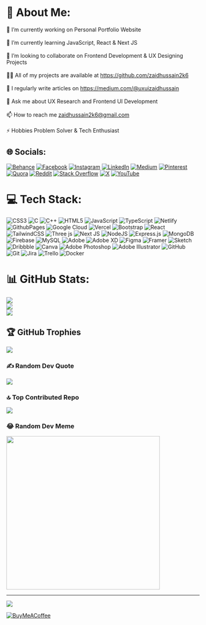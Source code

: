 # 💫 About Me:
🔭 I’m currently working on Personal Portfolio Website<br><br>🌱 I’m currently learning JavaScript, React & Next JS<br><br>👯 I’m looking to collaborate on Frontend Development & UX Designing Projects<br><br>👨‍💻 All of my projects are available at https://github.com/zaidhussain2k6<br><br>📝 I regularly write articles on https://medium.com/@uxuizaidhussain<br><br>💬 Ask me about UX Research and Frontend UI Development<br><br>📫 How to reach me zaidhussain2k6@gmail.com<br><br>⚡ Hobbies Problem Solver & Tech Enthusiast


## 🌐 Socials:
[![Behance](https://img.shields.io/badge/Behance-1769ff?logo=behance&logoColor=white)](https://behance.net/uxuizaidhussain) [![Facebook](https://img.shields.io/badge/Facebook-%231877F2.svg?logo=Facebook&logoColor=white)](https://facebook.com/zaidhussain2k6) [![Instagram](https://img.shields.io/badge/Instagram-%23E4405F.svg?logo=Instagram&logoColor=white)](https://instagram.com/zaidhussain2k6) [![LinkedIn](https://img.shields.io/badge/LinkedIn-%230077B5.svg?logo=linkedin&logoColor=white)](https://linkedin.com/in/zaidhussain2k6) [![Medium](https://img.shields.io/badge/Medium-12100E?logo=medium&logoColor=white)](https://medium.com/@zaidhussain2k6) [![Pinterest](https://img.shields.io/badge/Pinterest-%23E60023.svg?logo=Pinterest&logoColor=white)](https://pinterest.com/zaidhussain2k6) [![Quora](https://img.shields.io/badge/Quora-%23B92B27.svg?logo=Quora&logoColor=white)](https://quora.com/profile/Zaid-Hussain-Shaikh) [![Reddit](https://img.shields.io/badge/Reddit-%23FF4500.svg?logo=Reddit&logoColor=white)](https://reddit.com/user/zaidhussain2k6) [![Stack Overflow](https://img.shields.io/badge/-Stackoverflow-FE7A16?logo=stack-overflow&logoColor=white)](https://stackoverflow.com/users/19564257) [![X](https://img.shields.io/badge/X-black.svg?logo=X&logoColor=white)](https://x.com/zaidhussain2k6) [![YouTube](https://img.shields.io/badge/YouTube-%23FF0000.svg?logo=YouTube&logoColor=white)](https://youtube.com/@zaidhussain2k6) 

# 💻 Tech Stack:
![CSS3](https://img.shields.io/badge/css3-%231572B6.svg?style=for-the-badge&logo=css3&logoColor=white) ![C](https://img.shields.io/badge/c-%2300599C.svg?style=for-the-badge&logo=c&logoColor=white) ![C++](https://img.shields.io/badge/c++-%2300599C.svg?style=for-the-badge&logo=c%2B%2B&logoColor=white) ![HTML5](https://img.shields.io/badge/html5-%23E34F26.svg?style=for-the-badge&logo=html5&logoColor=white) ![JavaScript](https://img.shields.io/badge/javascript-%23323330.svg?style=for-the-badge&logo=javascript&logoColor=%23F7DF1E) ![TypeScript](https://img.shields.io/badge/typescript-%23007ACC.svg?style=for-the-badge&logo=typescript&logoColor=white) ![Netlify](https://img.shields.io/badge/netlify-%23000000.svg?style=for-the-badge&logo=netlify&logoColor=#00C7B7) ![GithubPages](https://img.shields.io/badge/github%20pages-121013?style=for-the-badge&logo=github&logoColor=white) ![Google Cloud](https://img.shields.io/badge/GoogleCloud-%234285F4.svg?style=for-the-badge&logo=google-cloud&logoColor=white) ![Vercel](https://img.shields.io/badge/vercel-%23000000.svg?style=for-the-badge&logo=vercel&logoColor=white) ![Bootstrap](https://img.shields.io/badge/bootstrap-%238511FA.svg?style=for-the-badge&logo=bootstrap&logoColor=white) ![React](https://img.shields.io/badge/react-%2320232a.svg?style=for-the-badge&logo=react&logoColor=%2361DAFB) ![TailwindCSS](https://img.shields.io/badge/tailwindcss-%2338B2AC.svg?style=for-the-badge&logo=tailwind-css&logoColor=white) ![Three js](https://img.shields.io/badge/threejs-black?style=for-the-badge&logo=three.js&logoColor=white) ![Next JS](https://img.shields.io/badge/Next-black?style=for-the-badge&logo=next.js&logoColor=white) ![NodeJS](https://img.shields.io/badge/node.js-6DA55F?style=for-the-badge&logo=node.js&logoColor=white) ![Express.js](https://img.shields.io/badge/express.js-%23404d59.svg?style=for-the-badge&logo=express&logoColor=%2361DAFB) ![MongoDB](https://img.shields.io/badge/MongoDB-%234ea94b.svg?style=for-the-badge&logo=mongodb&logoColor=white) ![Firebase](https://img.shields.io/badge/firebase-a08021?style=for-the-badge&logo=firebase&logoColor=ffcd34) ![MySQL](https://img.shields.io/badge/mysql-4479A1.svg?style=for-the-badge&logo=mysql&logoColor=white) ![Adobe](https://img.shields.io/badge/adobe-%23FF0000.svg?style=for-the-badge&logo=adobe&logoColor=white) ![Adobe XD](https://img.shields.io/badge/Adobe%20XD-470137?style=for-the-badge&logo=Adobe%20XD&logoColor=#FF61F6) ![Figma](https://img.shields.io/badge/figma-%23F24E1E.svg?style=for-the-badge&logo=figma&logoColor=white) ![Framer](https://img.shields.io/badge/Framer-black?style=for-the-badge&logo=framer&logoColor=blue) ![Sketch](https://img.shields.io/badge/Sketch-FFB387?style=for-the-badge&logo=sketch&logoColor=black) ![Dribbble](https://img.shields.io/badge/Dribbble-EA4C89?style=for-the-badge&logo=dribbble&logoColor=white) ![Canva](https://img.shields.io/badge/Canva-%2300C4CC.svg?style=for-the-badge&logo=Canva&logoColor=white) ![Adobe Photoshop](https://img.shields.io/badge/adobe%20photoshop-%2331A8FF.svg?style=for-the-badge&logo=adobe%20photoshop&logoColor=white) ![Adobe Illustrator](https://img.shields.io/badge/adobe%20illustrator-%23FF9A00.svg?style=for-the-badge&logo=adobe%20illustrator&logoColor=white) ![GitHub](https://img.shields.io/badge/github-%23121011.svg?style=for-the-badge&logo=github&logoColor=white) ![Git](https://img.shields.io/badge/git-%23F05033.svg?style=for-the-badge&logo=git&logoColor=white) ![Jira](https://img.shields.io/badge/jira-%230A0FFF.svg?style=for-the-badge&logo=jira&logoColor=white) ![Trello](https://img.shields.io/badge/Trello-%23026AA7.svg?style=for-the-badge&logo=Trello&logoColor=white) ![Docker](https://img.shields.io/badge/docker-%230db7ed.svg?style=for-the-badge&logo=docker&logoColor=white)
# 📊 GitHub Stats:
![](https://github-readme-stats.vercel.app/api?username=zaidhussain2k6&theme=dark&hide_border=false&include_all_commits=false&count_private=false)<br/>
![](https://github-readme-streak-stats.herokuapp.com/?user=zaidhussain2k6&theme=dark&hide_border=false)<br/>
![](https://github-readme-stats.vercel.app/api/top-langs/?username=zaidhussain2k6&theme=dark&hide_border=false&include_all_commits=false&count_private=false&layout=compact)

## 🏆 GitHub Trophies
![](https://github-profile-trophy.vercel.app/?username=zaidhussain2k6&theme=dark&no-frame=false&no-bg=true&margin-w=4)

### ✍️ Random Dev Quote
![](https://quotes-github-readme.vercel.app/api?type=horizontal&theme=radical)

### 🔝 Top Contributed Repo
![](https://github-contributor-stats.vercel.app/api?username=zaidhussain2k6&limit=5&theme=dark&combine_all_yearly_contributions=true)

### 😂 Random Dev Meme
<img src='https://memer-new.vercel.app/' style="height: 400px;"/>

---
[![](https://visitcount.itsvg.in/api?id=zaidhussain2k6&icon=5&color=0)](https://visitcount.itsvg.in)

  [![BuyMeACoffee](https://img.shields.io/badge/Buy%20Me%20a%20Coffee-ffdd00?style=for-the-badge&logo=buy-me-a-coffee&logoColor=black)](https://buymeacoffee.com/zaidhussain_2k6) 

  
<!-- Proudly created with GPRM ( https://gprm.itsvg.in ) -->
